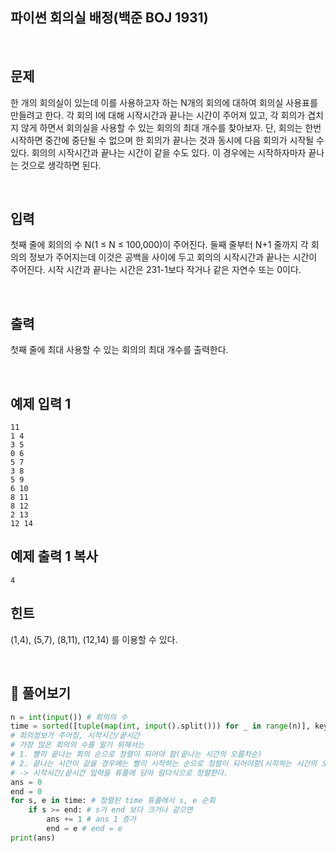 ## 파이썬 회의실 배정(백준 BOJ 1931)

<br>

## 문제

한 개의 회의실이 있는데 이를 사용하고자 하는 N개의 회의에 대하여 회의실 사용표를 만들려고 한다. 각 회의 I에 대해 시작시간과 끝나는 시간이 주어져 있고, 각 회의가 겹치지 않게 하면서 회의실을 사용할 수 있는 회의의 최대 개수를 찾아보자. 단, 회의는 한번 시작하면 중간에 중단될 수 없으며 한 회의가 끝나는 것과 동시에 다음 회의가 시작될 수 있다. 회의의 시작시간과 끝나는 시간이 같을 수도 있다. 이 경우에는 시작하자마자 끝나는 것으로 생각하면 된다.

<br>

## 입력

첫째 줄에 회의의 수 N(1 ≤ N ≤ 100,000)이 주어진다. 둘째 줄부터 N+1 줄까지 각 회의의 정보가 주어지는데 이것은 공백을 사이에 두고 회의의 시작시간과 끝나는 시간이 주어진다. 시작 시간과 끝나는 시간은 231-1보다 작거나 같은 자연수 또는 0이다.

<br>

## 출력

첫째 줄에 최대 사용할 수 있는 회의의 최대 개수를 출력한다.

<br>

## 예제 입력 1

```
11
1 4
3 5
0 6
5 7
3 8
5 9
6 10
8 11
8 12
2 13
12 14
```

## 예제 출력 1 복사

```
4
```

## 힌트

(1,4), (5,7), (8,11), (12,14) 를 이용할 수 있다.

<br>

## 📝 풀어보기

``` python
n = int(input()) # 회의의 수 
time = sorted([tuple(map(int, input().split())) for _ in range(n)], key=lambda x:(x[1], x[0]))
# 회의정보가 주어짐, 시작시간/끝시간 
# 가장 많은 회의의 수를 알기 위해서는 
# 1. 빨리 끝나는 회의 순으로 정렬이 되어야 함(끝나는 시간의 오름차순)
# 2. 끝나는 시간이 같을 경우에는 빨리 시작하는 순으로 정렬이 되어야함(시작하는 시간의 오름차순)
# -> 시작시간/끝시간 입력을 튜플에 담아 람다식으로 정렬한다. 
ans = 0
end = 0
for s, e in time: # 정렬된 time 튜플에서 s, e 순회
    if s >= end: # s가 end 보다 크거나 같으면
        ans += 1 # ans 1 증가 
        end = e # end = e
print(ans)
```



